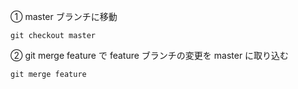 ① master ブランチに移動

```
git checkout master
```

② git merge feature で feature ブランチの変更を master に取り込む

```
git merge feature
